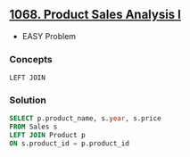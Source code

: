 ## [1068. Product Sales Analysis I](https://leetcode.com/problems/product-sales-analysis-i/description/?envType=study-plan-v2&envId=top-sql-50)
* EASY Problem

### Concepts
`LEFT JOIN`

### Solution
```sql
SELECT p.product_name, s.year, s.price
FROM Sales s
LEFT JOIN Product p
ON s.product_id = p.product_id
```